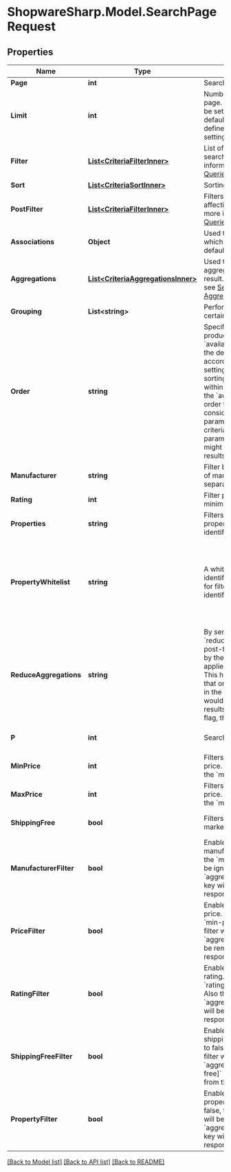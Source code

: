 # ShopwareSharp.Model.SearchPageRequest

## Properties

Name | Type | Description | Notes
------------ | ------------- | ------------- | -------------
**Page** | **int** | Search result page | [optional] 
**Limit** | **int** | Number of items per result page. If not set, the limit will be set according to the default products per page, defined in the system settings. | [optional] 
**Filter** | [**List&lt;CriteriaFilterInner&gt;**](CriteriaFilterInner.md) | List of filters to restrict the search result. For more information, see [Search Queries &gt; Filter](https://shopware.stoplight.io/docs/store-api/docs/concepts/search-queries.md#filter) | [optional] 
**Sort** | [**List&lt;CriteriaSortInner&gt;**](CriteriaSortInner.md) | Sorting in the search result. | [optional] 
**PostFilter** | [**List&lt;CriteriaFilterInner&gt;**](CriteriaFilterInner.md) | Filters that applied without affecting aggregations. For more information, see [Search Queries &gt; Post Filter](https://shopware.stoplight.io/docs/store-api/docs/concepts/search-queries.md#post-filter) | [optional] 
**Associations** | **Object** | Used to fetch associations which are not fetched by default. | [optional] 
**Aggregations** | [**List&lt;CriteriaAggregationsInner&gt;**](CriteriaAggregationsInner.md) | Used to perform aggregations on the search result. For more information, see [Search Queries &gt; Aggregations](https://shopware.stoplight.io/docs/store-api/docs/concepts/search-queries.md#aggregations) | [optional] 
**Grouping** | **List&lt;string&gt;** | Perform groupings over certain fields | [optional] 
**Order** | **string** | Specifies the sorting of the products by &#x60;availableSortings&#x60;. If not set, the default sorting will be set according to the shop settings. The available sorting options are sent within the response under the &#x60;availableSortings&#x60; key. In order to sort by a field, consider using the &#x60;sort&#x60; parameter from the listing criteria. Do not use both parameters together, as it might lead to unexpected results. | [optional] 
**Manufacturer** | **string** | Filter by manufacturers. List of manufacturer identifiers separated by a &#x60;|&#x60;. | [optional] 
**Rating** | **int** | Filter products with a minimum average rating. | [optional] 
**Properties** | **string** | Filters products by their properties. List of property identifiers separated by a &#x60;|&#x60;. | [optional] 
**PropertyWhitelist** | **string** | A whitelist of property identifiers which can be used for filtering. List of property identifiers separated by a &#x60;|&#x60;. The &#x60;property-filter&#x60; must be &#x60;true&#x60;, otherwise the whitelist has no effect. | [optional] 
**ReduceAggregations** | **string** | By sending the parameter &#x60;reduce-aggregations&#x60; , the post-filters that were applied by the customer, are also applied to the aggregations. This has the consequence that only values are returned in the aggregations that would lead to further filter results. This parameter is a flag, the value has no effect. | [optional] 
**P** | **int** | Search result page | [optional] [default to 1]
**MinPrice** | **int** | Filters by a minimum product price. Has to be lower than the &#x60;max-price&#x60; filter. | [optional] [default to 0]
**MaxPrice** | **int** | Filters by a maximum product price. Has to be higher than the &#x60;min-price&#x60; filter. | [optional] [default to 0]
**ShippingFree** | **bool** | Filters products that are marked as shipping-free. | [optional] [default to false]
**ManufacturerFilter** | **bool** | Enables/disabled filtering by manufacturer. If set to false, the &#x60;manufacturer&#x60; filter will be ignored. Also the &#x60;aggregations[manufacturer]&#x60; key will be removed from the response. | [optional] [default to true]
**PriceFilter** | **bool** | Enables/disabled filtering by price. If set to false, the &#x60;min-price&#x60; and &#x60;max-price&#x60; filter will be ignored. Also the &#x60;aggregations[price]&#x60; key will be removed from the response. | [optional] [default to true]
**RatingFilter** | **bool** | Enables/disabled filtering by rating. If set to false, the &#x60;rating&#x60; filter will be ignored. Also the &#x60;aggregations[rating]&#x60; key will be removed from the response. | [optional] [default to true]
**ShippingFreeFilter** | **bool** | Enables/disabled filtering by shipping-free products. If set to false, the &#x60;shipping-free&#x60; filter will be ignored. Also the &#x60;aggregations[shipping-free]&#x60; key will be removed from the response. | [optional] [default to true]
**PropertyFilter** | **bool** | Enables/disabled filtering by properties products. If set to false, the &#x60;properties&#x60; filter will be ignored. Also the &#x60;aggregations[properties]&#x60; key will be removed from the response. | [optional] [default to true]

[[Back to Model list]](../../README.md#documentation-for-models) [[Back to API list]](../../README.md#documentation-for-api-endpoints) [[Back to README]](../../README.md)

